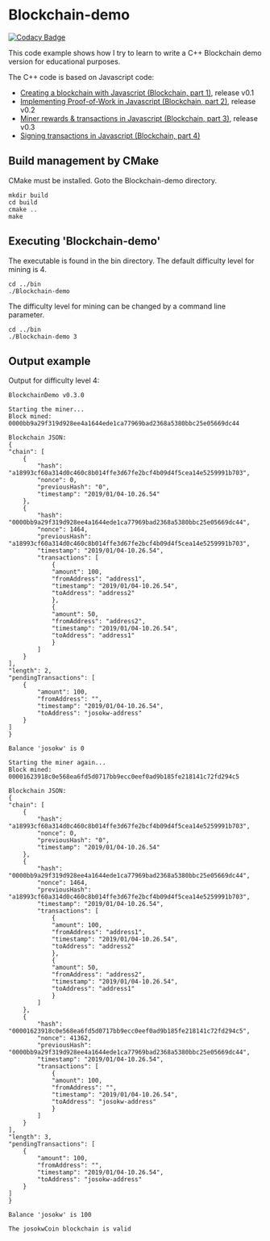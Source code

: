# Blockchain-demo

[![Codacy Badge](https://api.codacy.com/project/badge/Grade/3f8150da8d7a40d69e7797a7547a4c51)](https://www.codacy.com/app/josokw/Blockchain-demo?utm_source=github.com&amp;utm_medium=referral&amp;utm_content=josokw/Blockchain-demo&amp;utm_campaign=Badge_Grade)

This code example shows how I try to learn to write a C++ Blockchain demo version for educational purposes.

The C++ code is based on Javascript code:

+ [Creating a blockchain with Javascript (Blockchain, part 1)](https://www.youtube.com/watch?v=zVqczFZr124), release v0.1
+ [Implementing Proof-of-Work in Javascript (Blockchain, part 2)](https://www.youtube.com/watch?v=HneatE69814), release v0.2
+ [Miner rewards & transactions in Javascript (Blockchain, part 3)](https://www.youtube.com/watch?v=fRV6cGXVQ4I), release v0.3
+ [Signing transactions in Javascript (Blockchain, part 4)](https://www.youtube.com/watch?v=kWQ84S13-hw)

## Build management by CMake

CMake must be installed. Goto the Blockchain-demo directory.

    mkdir build
    cd build
    cmake ..
    make

## Executing 'Blockchain-demo'

The executable is found in the bin directory. The default difficulty level for mining is 4.

    cd ../bin
    ./Blockchain-demo

The difficulty level for mining can be changed by a command line parameter.

    cd ../bin
    ./Blockchain-demo 3

## Output example

Output for difficulty level 4:

    BlockchainDemo v0.3.0

    Starting the miner...
    Block mined: 0000bb9a29f319d928ee4a1644ede1ca77969bad2368a5380bbc25e05669dc44

    Blockchain JSON:
    {
    "chain": [
        {
            "hash": "a18993cf60a314d0c460c8b014ffe3d67fe2bcf4b09d4f5cea14e5259991b703",
            "nonce": 0,
            "previousHash": "0",
            "timestamp": "2019/01/04-10.26.54"
        },
        {
            "hash": "0000bb9a29f319d928ee4a1644ede1ca77969bad2368a5380bbc25e05669dc44",
            "nonce": 1464,
            "previousHash": "a18993cf60a314d0c460c8b014ffe3d67fe2bcf4b09d4f5cea14e5259991b703",
            "timestamp": "2019/01/04-10.26.54",
            "transactions": [
                {
                "amount": 100,
                "fromAddress": "address1",
                "timestamp": "2019/01/04-10.26.54",
                "toAddress": "address2"
                },
                {
                "amount": 50,
                "fromAddress": "address2",
                "timestamp": "2019/01/04-10.26.54",
                "toAddress": "address1"
                }
            ]
        }
    ],
    "length": 2,
    "pendingTransactions": [
        {
            "amount": 100,
            "fromAddress": "",
            "timestamp": "2019/01/04-10.26.54",
            "toAddress": "josokw-address"
        }
    ]
    }

    Balance 'josokw' is 0

    Starting the miner again...
    Block mined: 00001623918c0e568ea6fd5d0717bb9ecc0eef0ad9b185fe218141c72fd294c5

    Blockchain JSON:
    {
    "chain": [
        {
            "hash": "a18993cf60a314d0c460c8b014ffe3d67fe2bcf4b09d4f5cea14e5259991b703",
            "nonce": 0,
            "previousHash": "0",
            "timestamp": "2019/01/04-10.26.54"
        },
        {
            "hash": "0000bb9a29f319d928ee4a1644ede1ca77969bad2368a5380bbc25e05669dc44",
            "nonce": 1464,
            "previousHash": "a18993cf60a314d0c460c8b014ffe3d67fe2bcf4b09d4f5cea14e5259991b703",
            "timestamp": "2019/01/04-10.26.54",
            "transactions": [
                {
                "amount": 100,
                "fromAddress": "address1",
                "timestamp": "2019/01/04-10.26.54",
                "toAddress": "address2"
                },
                {
                "amount": 50,
                "fromAddress": "address2",
                "timestamp": "2019/01/04-10.26.54",
                "toAddress": "address1"
                }
            ]
        },
        {
            "hash": "00001623918c0e568ea6fd5d0717bb9ecc0eef0ad9b185fe218141c72fd294c5",
            "nonce": 41362,
            "previousHash": "0000bb9a29f319d928ee4a1644ede1ca77969bad2368a5380bbc25e05669dc44",
            "timestamp": "2019/01/04-10.26.54",
            "transactions": [
                {
                "amount": 100,
                "fromAddress": "",
                "timestamp": "2019/01/04-10.26.54",
                "toAddress": "josokw-address"
                }
            ]
        }
    ],
    "length": 3,
    "pendingTransactions": [
        {
            "amount": 100,
            "fromAddress": "",
            "timestamp": "2019/01/04-10.26.54",
            "toAddress": "josokw-address"
        }
    ]
    }

    Balance 'josokw' is 100

    The josokwCoin blockchain is valid
